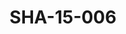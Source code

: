 ---
pid: SHA-15-006
title: SHA-15-006
language: en
collection: Sharhabil Ahmed
original_label: 
rights: Sharhabil Ahmed
location_of_original: Sharhabil Ahmed
photographer_or_studio: 
scanned_from: photograph 12.2 by 16.4
_date: '1962'
location: Ethiopia, Addis Ababa
description: Sharhabil Ahmed other Sudanese and Ethiopian musicians and Sudanese diplomats
additional_notes: 
permission_display: 'yes'
on_server: 'no'
on_website: 'no'
permalink: /photopages/en/SHA-15-006.html
layout: photo-page
---
